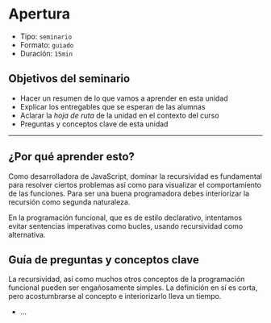 # Apertura

* Tipo: `seminario`
* Formato: `guiado`
* Duración: `15min`

## Objetivos del seminario

* Hacer un resumen de lo que vamos a aprender en esta unidad
* Explicar los entregables que se esperan de las alumnas
* Aclarar la _hoja de ruta_ de la unidad en el contexto del curso
* Preguntas y conceptos clave de esta unidad

***

## ¿Por qué aprender esto?

Como desarrolladora de JavaScript, dominar la recursividad es fundamental para
resolver ciertos problemas así como para visualizar el comportamiento de las
funciones. Para ser una buena programadora debes interiorizar la recursión como
segunda naturaleza.

En la programación funcional, que es de estilo declarativo, intentamos evitar
sentencias imperativas como bucles, usando recursividad como alternativa.

## Guía de preguntas y conceptos clave

La recursividad, así como muchos otros conceptos de la programación funcional
pueden ser engañosamente simples. La definición en sí es corta, pero
acostumbrarse al concepto e interiorizarlo lleva un tiempo.

* ...

